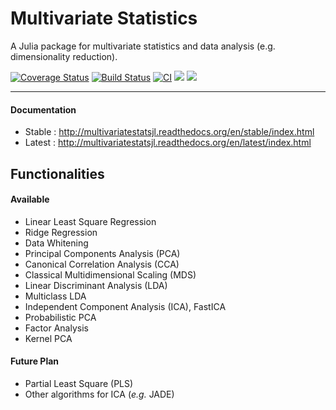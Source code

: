 # Multivariate Statistics

A Julia package for multivariate statistics and data analysis (e.g. dimensionality reduction).

[![Coverage Status](https://coveralls.io/repos/JuliaStats/MultivariateStats.jl/badge.svg?branch=master)](https://coveralls.io/r/JuliaStats/MultivariateStats.jl?branch=master)
[![Build Status](https://travis-ci.org/JuliaStats/MultivariateStats.jl.svg?branch=master)](https://travis-ci.org/JuliaStats/MultivariateStats.jl)
[![CI](https://github.com/JuliaStats/MultivariateStats.jl/actions/workflows/ci.yml/badge.svg)](https://github.com/JuliaStats/MultivariateStats.jl/actions/workflows/ci.yml)
[![](https://img.shields.io/badge/docs-stable-blue.svg)](http://multivariatestatsjl.readthedocs.org/en/stable/index.html)
[![](https://img.shields.io/badge/docs-dev-blue.svg)](http://multivariatestatsjl.readthedocs.org/en/latest/index.html)

-------

#### Documentation

- Stable : <http://multivariatestatsjl.readthedocs.org/en/stable/index.html>
- Latest : <http://multivariatestatsjl.readthedocs.org/en/latest/index.html>


## Functionalities

#### Available

- Linear Least Square Regression
- Ridge Regression
- Data Whitening
- Principal Components Analysis (PCA)
- Canonical Correlation Analysis (CCA)
- Classical Multidimensional Scaling (MDS)
- Linear Discriminant Analysis (LDA)
- Multiclass LDA
- Independent Component Analysis (ICA), FastICA
- Probabilistic PCA
- Factor Analysis
- Kernel PCA

#### Future Plan

- Partial Least Square (PLS)
- Other algorithms for ICA (*e.g.* JADE)


